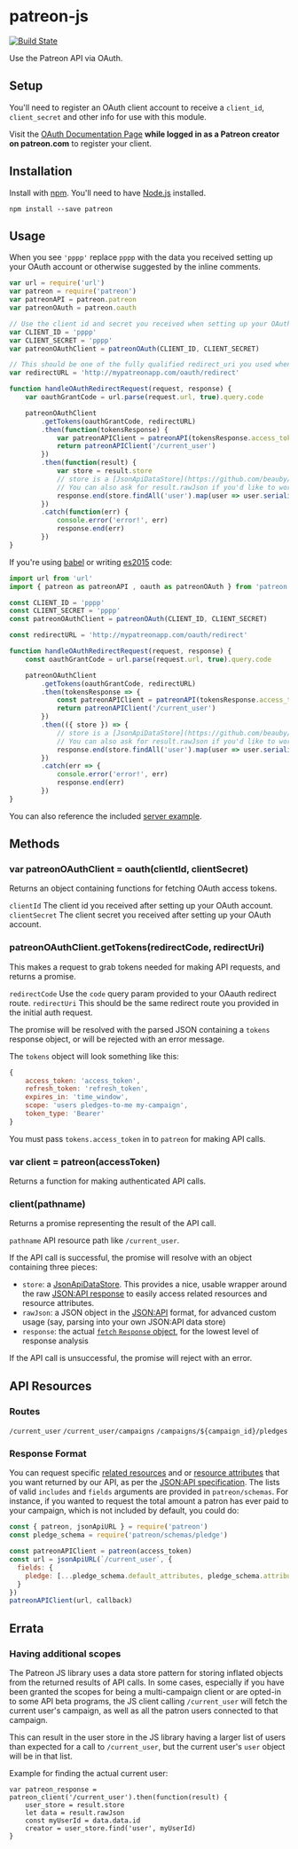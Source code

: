 # patreon-js

[![Build State](https://img.shields.io/circleci/project/Patreon/patreon-js.svg?style=flat)](https://circleci.com/gh/Patreon/patreon-js)

Use the Patreon API via OAuth.


## Setup

You'll need to register an OAuth client account to receive a `client_id`, `client_secret` and other info for use with this module.

Visit the [OAuth Documentation Page](https://www.patreon.com/oauth2/documentation) **while logged in as a Patreon creator on patreon.com** to register your client.


## Installation

Install with [npm](https://www.npmjs.com). You'll need to have [Node.js](https://nodejs.org) installed.

```
npm install --save patreon
```


## Usage

When you see `'pppp'` replace `pppp` with the data you received setting up
your OAuth account or otherwise suggested by the inline comments.

```js
var url = require('url')
var patreon = require('patreon')
var patreonAPI = patreon.patreon
var patreonOAuth = patreon.oauth

// Use the client id and secret you received when setting up your OAuth account
var CLIENT_ID = 'pppp'
var CLIENT_SECRET = 'pppp'
var patreonOAuthClient = patreonOAuth(CLIENT_ID, CLIENT_SECRET)

// This should be one of the fully qualified redirect_uri you used when setting up your oauth account
var redirectURL = 'http://mypatreonapp.com/oauth/redirect'

function handleOAuthRedirectRequest(request, response) {
    var oauthGrantCode = url.parse(request.url, true).query.code

    patreonOAuthClient
        .getTokens(oauthGrantCode, redirectURL)
        .then(function(tokensResponse) {
            var patreonAPIClient = patreonAPI(tokensResponse.access_token)
            return patreonAPIClient('/current_user')
        })
        .then(function(result) {
            var store = result.store
            // store is a [JsonApiDataStore](https://github.com/beauby/jsonapi-datastore)
            // You can also ask for result.rawJson if you'd like to work with unparsed data
            response.end(store.findAll('user').map(user => user.serialize()))
        })
        .catch(function(err) {
            console.error('error!', err)
            response.end(err)
        })
}

```

If you're using [babel](https://babeljs.io) or writing [es2015](https://babeljs.io/docs/learn-es2015/) code:

```js
import url from 'url'
import { patreon as patreonAPI , oauth as patreonOAuth } from 'patreon'

const CLIENT_ID = 'pppp'
const CLIENT_SECRET = 'pppp'
const patreonOAuthClient = patreonOAuth(CLIENT_ID, CLIENT_SECRET)

const redirectURL = 'http://mypatreonapp.com/oauth/redirect'

function handleOAuthRedirectRequest(request, response) {
    const oauthGrantCode = url.parse(request.url, true).query.code

    patreonOAuthClient
        .getTokens(oauthGrantCode, redirectURL)
        .then(tokensResponse => {
            const patreonAPIClient = patreonAPI(tokensResponse.access_token)
            return patreonAPIClient('/current_user')
        })
        .then(({ store }) => {
            // store is a [JsonApiDataStore](https://github.com/beauby/jsonapi-datastore)
            // You can also ask for result.rawJson if you'd like to work with unparsed data
            response.end(store.findAll('user').map(user => user.serialize()))
        })
        .catch(err => {
            console.error('error!', err)
            response.end(err)
        })
}
```

You can also reference the included [server example](/examples/server.js).


## Methods

### var patreonOAuthClient = oauth(clientId, clientSecret)

Returns an object containing functions for fetching OAuth access tokens.

`clientId` The client id you received after setting up your OAuth account.
`clientSecret` The client secret you received after setting up your OAuth account.

### patreonOAuthClient.getTokens(redirectCode, redirectUri)

This makes a request to grab tokens needed for making API requests, and returns a promise.

`redirectCode` Use the `code` query param provided to your OAauth redirect route.
`redirectUri` This should be the same redirect route you provided in the initial auth request.

The promise will be resolved with the parsed JSON containing a `tokens` response object,
or will be rejected with an error message.

The `tokens` object will look something like this:

```js
{
    access_token: 'access_token',
    refresh_token: 'refresh_token',
    expires_in: 'time_window',
    scope: 'users pledges-to-me my-campaign',
    token_type: 'Bearer'
}
```

You must pass `tokens.access_token` in to `patreon` for making API calls.

### var client = patreon(accessToken)

Returns a function for making authenticated API calls.

### client(pathname)

Returns a promise representing the result of the API call.

`pathname` API resource path like `/current_user`.

If the API call is successful, the promise will resolve with an object containing three pieces:
* `store`: a [JsonApiDataStore](https://github.com/beauby/jsonapi-datastore). This provides a nice, usable wrapper around the raw [JSON:API response](http://jsonapi.org) to easily access related resources and resource attributes.
* `rawJson`: a JSON object in the [JSON:API](http://jsonapi.org)
format, for advanced custom usage (say, parsing into your own JSON:API data store)
* `response`: the actual [`fetch` `Response` object](https://developer.mozilla.org/en-US/docs/Web/API/Response), for the lowest level of response analysis

If the API call is unsuccessful, the promise will reject with an error.



## API Resources

### Routes

`/current_user`
`/current_user/campaigns`
`/campaigns/${campaign_id}/pledges`

### Response Format

You can request specific [related resources](http://jsonapi.org/format/#fetching-includes)
and or [resource attributes](http://jsonapi.org/format/#fetching-sparse-fieldsets)
that you want returned by our API, as per the [JSON:API specification](http://jsonapi.org/).
The lists of valid `includes` and `fields` arguments are provided in `patreon/schemas`.
For instance, if you wanted to request the total amount a patron has ever paid to your campaign,
which is not included by default, you could do:
```js
const { patreon, jsonApiURL } = require('patreon')
const pledge_schema = require('patreon/schemas/pledge')

const patreonAPIClient = patreon(access_token)
const url = jsonApiURL(`/current_user`, {
  fields: {
    pledge: [...pledge_schema.default_attributes, pledge_schema.attributes.total_historical_amount_cents]
  }
})
patreonAPIClient(url, callback)
```

## Errata

### Having additional scopes

The Patreon JS library uses a data store pattern for storing inflated objects from the returned results of API calls. In some cases, especially if you have been granted the scopes for being a multi-campaign client or are opted-in to some API beta programs, the JS client calling `/current_user` will fetch the current user's campaign, as well as all the patron users connected to that campaign.

This can result in the user store in the JS library having a larger list of users than expected for a call to `/current_user`, but the current user's `user` object will be in that list.

Example for finding the actual current user:

```
var patreon_response = patreon_client('/current_user').then(function(result) {
    user_store = result.store
    let data = result.rawJson
    const myUserId = data.data.id
    creator = user_store.find('user', myUserId)
}
```
